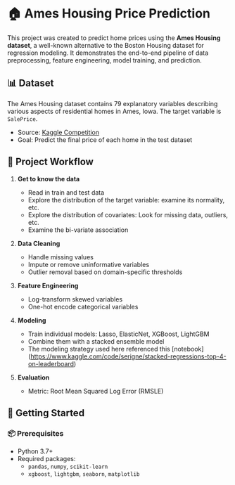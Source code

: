 # 🏠 Ames Housing Price Prediction

This project was created to predict home prices using the **Ames Housing dataset**, a well-known alternative to the Boston Housing dataset for regression modeling. It demonstrates the end-to-end pipeline of data preprocessing, feature engineering, model training, and prediction.

## 📊 Dataset

The Ames Housing dataset contains 79 explanatory variables describing various aspects of residential homes in Ames, Iowa. The target variable is `SalePrice`.

- Source: [Kaggle Competition](https://www.kaggle.com/c/house-prices-advanced-regression-techniques)
- Goal: Predict the final price of each home in the test dataset

## 🧪 Project Workflow

1. **Get to know the data**
   - Read in train and test data
   - Explore the distribution of the target variable: examine its normality, etc.
   - Explore the distribution of covariates: Look for missing data, outliers, etc.
   - Examine the bi-variate association
  
2. **Data Cleaning**
   - Handle missing values
   - Impute or remove uninformative variables
   - Outlier removal based on domain-specific thresholds

3. **Feature Engineering**
   - Log-transform skewed variables
   - One-hot encode categorical variables

4. **Modeling**
   - Train individual models: Lasso, ElasticNet, XGBoost, LightGBM
   - Combine them with a stacked ensemble model
   - The modeling strategy used here referenced this [notebook] (https://www.kaggle.com/code/serigne/stacked-regressions-top-4-on-leaderboard)

5. **Evaluation**
   - Metric: Root Mean Squared Log Error (RMSLE)

## 🚀 Getting Started

### 📦 Prerequisites

- Python 3.7+
- Required packages:
  - `pandas`, `numpy`, `scikit-learn`
  - `xgboost`, `lightgbm`, `seaborn`, `matplotlib`

